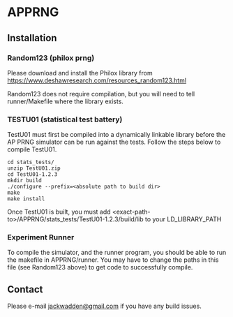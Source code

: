 # APPRNG

## Installation

### Random123 (philox prng)
Please download and install the Philox library from https://www.deshawresearch.com/resources_random123.html

Random123 does not require compilation, but you will need to tell runner/Makefile where the library exists.

### TESTU01 (statistical test battery)
TestU01 must first be compiled into a dynamically linkable library before the AP PRNG simulator can be run against the tests. Follow the steps below to compile TestU01.

`cd stats_tests/`  
`unzip TestU01.zip`  
`cd TestU01-1.2.3`  
`mkdir build`  
`./configure --prefix=<absolute path to build dir>`  
`make`  
`make install`  

Once TestU01 is built, you must add \<exact-path-to\>/APPRNG/stats_tests/TestU01-1.2.3/build/lib to your LD_LIBRARY_PATH

### Experiment Runner
To compile the simulator, and the runner program, you should be able to run the makefile in APPRNG/runner. You may have to change the paths in this file (see Random123 above) to get code to successfully compile.

## Contact

Please e-mail jackwadden@gmail.com if you have any build issues.
